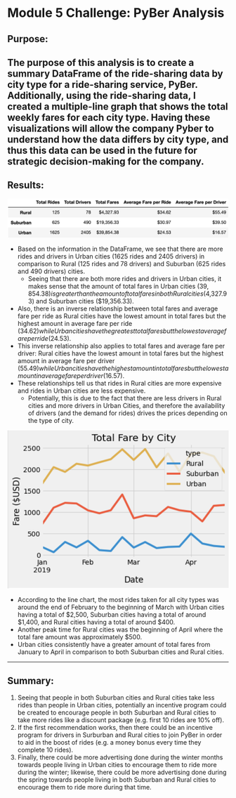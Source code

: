 # Module 5 Challenge: PyBer Analysis

## Purpose:
The purpose of this analysis is to create a summary DataFrame of the ride-sharing data by city type for a ride-sharing service, PyBer. Additionally, using the ride-sharing data, I created a multiple-line graph that shows the total weekly fares for each city type. Having these visualizations will allow the company Pyber to understand how the data differs by city type, and thus this data can be used in the future for strategic decision-making for the company.
---
## Results:
![Ride_Sharing_Data](https://github.com/mbroad1/Module-5-PyBer-Analysis/blob/main/Pyber_Summary_DF.png)
- Based on the information in the DataFrame, we see that there are more rides and drivers in Urban cities (1625 rides and 2405 drivers) in comparison to Rural (125 rides and 78 drivers) and Suburban (625 rides and 490 drivers) cities.
   - Seeing that there are both more rides and drivers in Urban cities, it makes sense that the amount of total fares in Urban cities ($39,854.38) is greater than the amount of total fares in both Rural cities ($4,327.93) and Suburban cities ($19,356.33).
- Also, there is an inverse relationship between total fares and average fare per ride as Rural cities have the lowest amount in total fares but the highest amount in average fare per ride ($34.62) while Urban cities have the greatest total fares but the lowest average fare per ride ($24.53).
- This inverse relationship also applies to total fares and average fare per driver: Rural cities have the lowest amount in total fares but the highest amount in average fare per driver ($55.49) while Urban cities have the highest amount in total fares but the lowest amount in average fare per driver ($16.57).
- These relationships tell us that rides in Rural cities are more expensive and rides in Urban cities are less expensive.
   - Potentially, this is due to the fact that there are less drivers in Rural cities and more drivers in Urban Cities, and therefore the availability of drivers (and the demand for rides) drives the prices depending on the type of city.  

![Ride_Sharing_Data](https://github.com/mbroad1/Module-5-PyBer-Analysis/blob/main/PyBare_fare_summary.png)
- According to the line chart, the most rides taken for all city types was around the end of February to the beginning of March with Urban cities having a total of $2,500, Suburban cities having a total of around $1,400, and Rural cities having a total of around $400.
- Another peak time for Rural cities was the beginning of April where the total fare amount was approximately $500.
- Urban cities consistently have a greater amount of total fares from January to April in comparison to both Suburban cities and Rural cities.
---
## Summary:
1. Seeing that people in both Suburban cities and Rural cities take less rides than people in Urban cities, potentially an incentive program could be created to encourage people in both Suburban and Rural cities to take more rides like a discount package (e.g. first 10 rides are 10% off).
2. If the first recommendation works, then there could be an incentive program for drivers in Surburban and Rural cities to join PyBer in order to aid in the boost of rides (e.g. a money bonus every time they complete 10 rides).
3. Finally, there could be more advertising done during the winter months towards people living in Urban cities to encourage them to ride more during the winter; likewise, there could be more advertising done during the spring towards people living in both Suburban and Rural cities to encourage them to ride more during that time.
